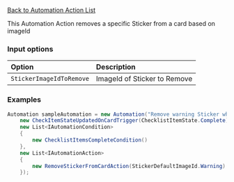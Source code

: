 [Back to Automation Action List](Automation-Engine#actions)

This Automation Action removes a specific Sticker from a card based on imageId

### Input options
| Option| Description |
|:---|:---|
| `StickerImageIdToRemove` | ImageId of Sticker to Remove | 

### Examples

```cs
Automation sampleAutomation = new Automation("Remove warning Sticker when present and you complete last Checklist Item",
    new CheckItemStateUpdatedOnCardTrigger(ChecklistItemState.Complete),
    new List<IAutomationCondition>
    {
        new ChecklistItemsCompleteCondition()
    },
    new List<IAutomationAction>
    {
        new RemoveStickerFromCardAction(StickerDefaultImageId.Warning)
    });
```